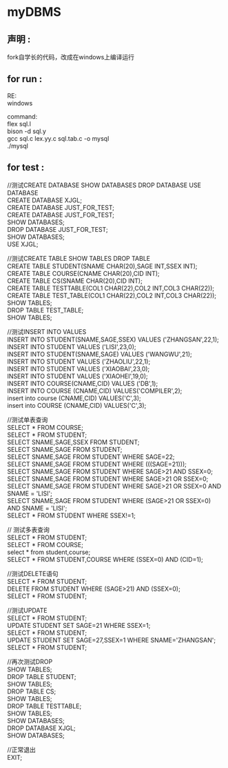 # myDBMS
## 声明 :  
fork自学长的代码，改成在windows上编译运行
## for run :  
  RE:  
  windows

  command:  
  flex sql.l  
  bison -d sql.y  
  gcc sql.c lex.yy.c sql.tab.c -o mysql  
  ./mysql  

## for test :  

//测试CREATE DATABASE SHOW DATABASES DROP DATABASE USE DATABASE  
CREATE DATABASE XJGL;  
CREATE DATABASE JUST_FOR_TEST;  
CREATE DATABASE JUST_FOR_TEST;  
SHOW DATABASES;  
DROP DATABASE JUST_FOR_TEST;  
SHOW DATABASES;  
USE XJGL;  

//测试CREATE TABLE SHOW TABLES DROP TABLE  
CREATE TABLE STUDENT(SNAME CHAR(20),SAGE INT,SSEX INT);  
CREATE TABLE COURSE(CNAME CHAR(20),CID INT);  
CREATE TABLE CS(SNAME CHAR(20),CID INT);  
CREATE TABLE TESTTABLE(COL1 CHAR(22),COL2 INT,COL3 CHAR(22));  
CREATE TABLE TEST_TABLE(COL1 CHAR(22),COL2 INT,COL3 CHAR(22));  
SHOW TABLES;  
DROP TABLE TEST_TABLE;  
SHOW TABLES;  

//测试INSERT INTO VALUES  
INSERT INTO STUDENT(SNAME,SAGE,SSEX) VALUES ('ZHANGSAN',22,1);  
INSERT INTO STUDENT VALUES ('LISI',23,0);  
INSERT INTO STUDENT(SNAME,SAGE) VALUES ('WANGWU',21);  
INSERT INTO STUDENT VALUES ('ZHAOLIU',22,1);  
INSERT INTO STUDENT VALUES ('XIAOBAI',23,0);  
INSERT INTO STUDENT VALUES ('XIAOHEI',19,0);  
INSERT INTO COURSE(CNAME,CID) VALUES ('DB',1);  
INSERT INTO COURSE (CNAME,CID) VALUES('COMPILER',2);  
insert into course (CNAME,CID) VALUES('C',3);  
insert into COURSE (CNAME,CID) VALUES('C',3);  

//测试单表查询  
SELECT * FROM COURSE;  
SELECT * FROM STUDENT;  
SELECT SNAME,SAGE,SSEX FROM STUDENT;  
SELECT SNAME,SAGE FROM STUDENT;  
SELECT SNAME,SAGE FROM STUDENT WHERE SAGE=22;  
SELECT SNAME,SAGE FROM STUDENT WHERE (((SAGE=21)));  
SELECT SNAME,SAGE FROM STUDENT WHERE SAGE>21 AND SSEX=0;  
SELECT SNAME,SAGE FROM STUDENT WHERE SAGE>21 OR SSEX=0;  
SELECT SNAME,SAGE FROM STUDENT WHERE SAGE>21 OR SSEX=0 AND SNAME = 'LISI';  
SELECT SNAME,SAGE FROM STUDENT WHERE (SAGE>21 OR SSEX=0) AND SNAME = 'LISI';  
SELECT * FROM STUDENT WHERE SSEX!=1;  

// 测试多表查询  
SELECT * FROM STUDENT;  
SELECT * FROM COURSE;  
select * from student,course;  
SELECT * FROM STUDENT,COURSE WHERE (SSEX=0) AND (CID=1);  

//测试DELETE语句  
SELECT * FROM STUDENT;  
DELETE FROM STUDENT WHERE (SAGE>21) AND (SSEX=0);  
SELECT * FROM STUDENT;  

//测试UPDATE  
SELECT * FROM STUDENT;  
UPDATE STUDENT SET SAGE=21 WHERE SSEX=1;  
SELECT * FROM STUDENT;  
UPDATE STUDENT SET SAGE=27,SSEX=1 WHERE SNAME='ZHANGSAN';  
SELECT * FROM STUDENT;  

//再次测试DROP  
SHOW TABLES;  
DROP TABLE STUDENT;  
SHOW TABLES;  
DROP TABLE CS;  
SHOW TABLES;  
DROP TABLE TESTTABLE;  
SHOW TABLES;  
SHOW DATABASES;  
DROP DATABASE XJGL;  
SHOW DATABASES;  

//正常退出  
EXIT;  


